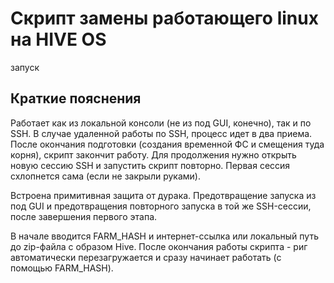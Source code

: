 # Скрипт замены работающего linux на HIVE OS

запуск


## Краткие пояснения
Работает как из локальной консоли (не из под GUI, конечно), так и по SSH.
В случае удаленной работы по SSH, процесс идет в два приема. После окончания подготовки (создания временной ФС и смещения туда корня), скрипт закончит работу. Для продолжения нужно открыть новую сессию SSH и запустить скрипт повторно. Первая сессия схлопнется сама (если не закрыли руками).

Встроена примитивная защита от дурака. Предотвращение запуска из под GUI и предотвращения повторного запуска в той же SSH-сессии, после завершения первого этапа.

В начале вводится FARM_HASH и интернет-ссылка или локальный путь до zip-файла с образом Hive.
После окончания работы скрипта - риг автоматически перезагружается и сразу начинает работать (с помощью FARM_HASH).
